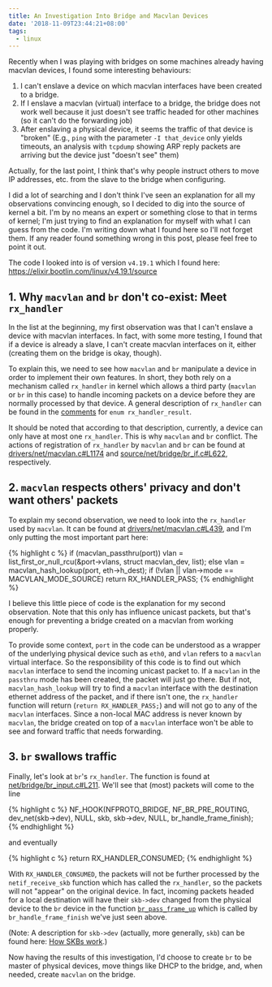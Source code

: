 ```yaml
---
title: An Investigation Into Bridge and Macvlan Devices
date: '2018-11-09T23:44:21+08:00'
tags:
  - linux
---
```

Recently when I was playing with bridges on some machines already having macvlan devices, I found some interesting behaviours:
1. I can't enslave a device on which macvlan interfaces have been created to a bridge.
1. If I enslave a macvlan (virtual) interface to a bridge, the bridge does not work well because it just doesn't see traffic headed for other machines (so it can't do the forwarding job)
1. After enslaving a physical device, it seems the traffic of that device is "broken" (E.g., `ping` with the parameter `-I that_device` only yields timeouts, an analysis with `tcpdump` showing ARP reply packets are arriving but the device just "doesn't see" them)

Actually, for the last point, I think that's why people instruct others to move IP addresses, etc. from the slave to the bridge when configuring.

I did a lot of searching and I don't think I've seen an explanation for all my observations convincing enough, so I decided to dig into the source of kernel a bit. I'm by no means an expert or something close to that in terms of kernel; I'm just trying to find an explanation for myself with what I can guess from the code. I'm writing down what I found here so I'll not forget them. If any reader found something wrong in this post, please feel free to point it out.

The code I looked into is of version `v4.19.1` which I found here: https://elixir.bootlin.com/linux/v4.19.1/source

## 1. Why `macvlan` and `br` don't co-exist: Meet `rx_handler`

In the list at the beginning, my first observation was that I can't enslave a device with macvlan interfaces. In fact, with some more testing, I found that if a device is already a slave, I can't create macvlan interfaces on it, either (creating them on the bridge is okay, though).

To explain this, we need to see how `macvlan` and `br` manipulate a device in order to implement their own features. In short, they both rely on a mechanism called `rx_handler` in kernel which allows a third party (`macvlan` or `br` in this case) to handle incoming packets on a device before they are normally processed by that device. A general description of `rx_handler` can be found in the [comments](https://elixir.bootlin.com/linux/v4.19.1/source/include/linux/netdevice.h#L375) for `enum rx_handler_result`.

It should be noted that according to that description, currently, a device can only have at most one `rx_handler`. This is why `macvlan` and `br` conflict. The actions of registration of `rx_handler` by `macvlan` and `br` can be found at [drivers/net/macvlan.c#L1174](https://elixir.bootlin.com/linux/v4.19.1/source/drivers/net/macvlan.c#L1174) and [source/net/bridge/br_if.c#L622](https://elixir.bootlin.com/linux/v4.19.1/source/net/bridge/br_if.c#L622), respectively.

## 2. `macvlan` respects others' privacy and don't want others' packets

To explain my second observation, we need to look into the `rx_handler` used by `macvlan`. It can be found at [drivers/net/macvlan.c#L439](https://elixir.bootlin.com/linux/v4.19.1/source/drivers/net/macvlan.c#L439), and I'm only putting the most important part here:

{% highlight c %}
	if (macvlan_passthru(port))
		vlan = list_first_or_null_rcu(&port->vlans,
					      struct macvlan_dev, list);
	else
		vlan = macvlan_hash_lookup(port, eth->h_dest);
	if (!vlan || vlan->mode == MACVLAN_MODE_SOURCE)
		return RX_HANDLER_PASS;
{% endhighlight %}

I believe this little piece of code is the explanation for my second observation. Note that this only has influence unicast packets, but that's enough for preventing a bridge created on a macvlan from working properly.

To provide some context, `port` in the code can be understood as a wrapper of the underlying physical device such as `eth0`, and `vlan` refers to a `macvlan` virtual interface. So the responsibility of this code is to find out which `macvlan` interface to send the incoming unicast packet to. If a `macvlan` in the `passthru` mode has been created, the packet will just go there. But if not, `macvlan_hash_lookup` will try to find a `macvlan` interface with the destination ethernet address of the packet, and if there isn't one, the `rx_handler` function will return (`return RX_HANDLER_PASS;`) and will not go to any of the `macvlan` interfaces. Since a non-local MAC address is never known by `macvlan`, the bridge created on top of a `macvlan` interface won't be able to see and forward traffic that needs forwarding.

## 3. `br` swallows traffic

Finally, let's look at `br`'s `rx_handler`. The function is found at [net/bridge/br_input.c#L211](https://elixir.bootlin.com/linux/v4.19.1/source/net/bridge/br_input.c#L211). We'll see that (most) packets will come to the line

{% highlight c %}
		NF_HOOK(NFPROTO_BRIDGE, NF_BR_PRE_ROUTING,
			dev_net(skb->dev), NULL, skb, skb->dev, NULL,
			br_handle_frame_finish);
{% endhighlight %}

and eventually

{% highlight c %}
	return RX_HANDLER_CONSUMED;
{% endhighlight %}

With `RX_HANDLER_CONSUMED`, the packets will not be further processed by the `netif_receive_skb` function which has called the `rx_handler`, so the packets will not "appear" on the original device. In fact, incoming packets headed for a local destination will have their `skb->dev` changed from the physical device to the `br` device in the function [`br_pass_frame_up`](https://elixir.bootlin.com/linux/v4.19.1/source/net/bridge/br_input.c#L37) which is called by `br_handle_frame_finish` we've just seen above.

(Note: A description for `skb->dev` (actually, more generally, `skb`) can be found here: [How SKBs work](http://vger.kernel.org/~davem/skb.html).)

Now having the results of this investigation, I'd choose to create `br` to be master of physical devices, move things like DHCP to the bridge, and, when needed, create `macvlan` on the bridge.
